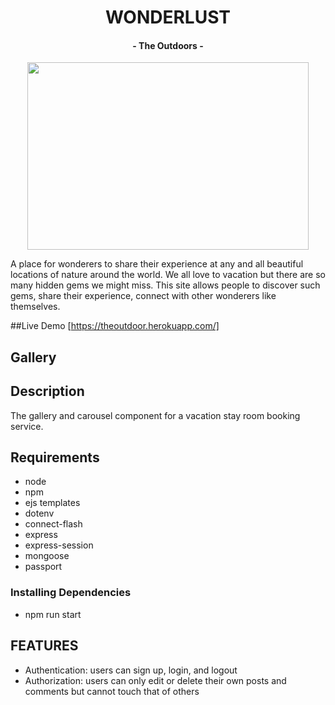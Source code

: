 <h1 align="center"> WONDERLUST </h1>
<h4 align="center"> - The Outdoors - </h4>
<p align="center">
  <img width="450" height="300" src="https://wonderlust0.s3-us-west-1.amazonaws.com/green.png">
</p>
 
A place for wonderers to share their experience at any and all beautiful locations of nature around the world.
We all love to vacation but there are so many hidden gems we might miss. This site allows people to discover such gems, share their experience, connect with other wonderers like themselves. 

##Live Demo
[https://theoutdoor.herokuapp.com/]

## Gallery

## Description
The gallery and carousel component for a vacation stay room booking service. 

## Requirements
- node 
- npm 
- ejs templates
- dotenv
- connect-flash
- express
- express-session
- mongoose
- passport

### Installing Dependencies
- npm run start

## FEATURES
- Authentication: users can sign up, login, and logout
- Authorization: users can only edit or delete their own posts and comments but cannot touch that of others


